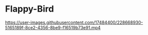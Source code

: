 # Flappy-Bird
https://user-images.githubusercontent.com/17484400/228668930-5165189f-8ce2-4356-8be9-f16519b73e91.mp4
